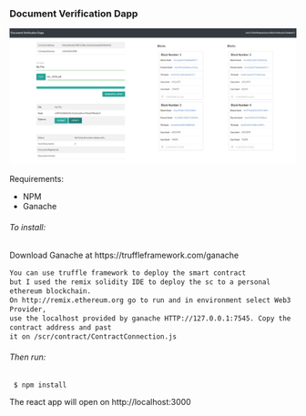 ### Document Verification Dapp

![alt text](https://github.com/vieiralc/document-verification-dapp/blob/master/img/Capture.PNG)

Requirements:
<ul>
  <li> NPM </li>
  <li> Ganache </li>
</ul>

###### To install:

<p> Download Ganache at https://truffleframework.com/ganache </br> 

    You can use truffle framework to deploy the smart contract
    but I used the remix solidity IDE to deploy the sc to a personal ethereum blockchain.
    On http://remix.ethereum.org go to run and in environment select Web3 Provider,
    use the localhost provided by ganache HTTP://127.0.0.1:7545. Copy the contract address and past 
    it on /scr/contract/ContractConnection.js
</p>

###### Then run:

```
 $ npm install
```

<p> The react app will open on http://localhost:3000 </p>
